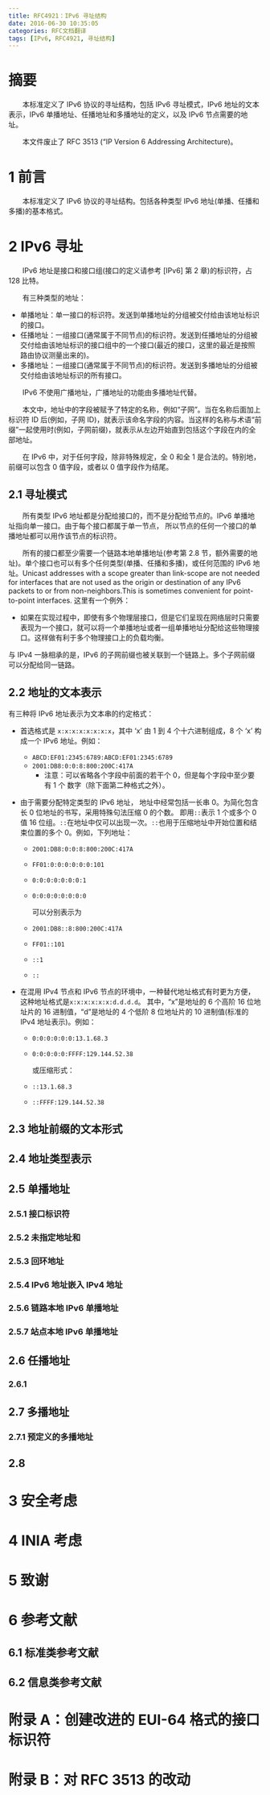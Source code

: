 ```yaml
---
title: RFC4921：IPv6 寻址结构
date: 2016-06-30 10:35:05
categories: RFC文档翻译
tags: [IPv6, RFC4921, 寻址结构]
---
```


# 摘要
　　本标准定义了 IPv6 协议的寻址结构，包括 IPv6 寻址模式，IPv6 地址的文本表示，IPv6 单播地址、任播地址和多播地址的定义，以及 IPv6 节点需要的地址。

　　本文件废止了 RFC 3513 (“IP Version 6 Addressing Architecture)。
<!--more-->
# 1 前言
　　本标准定义了 IPv6 协议的寻址结构。包括各种类型 IPv6 地址(单播、任播和多播)的基本格式。
# 2 IPv6 寻址
　　IPv6 地址是接口和接口组(接口的定义请参考 [IPv6] 第 2 章)的标识符，占 128 比特。

　　有三种类型的地址：

- 单播地址：单一接口的标识符。发送到单播地址的分组被交付给由该地址标识的接口。
- 任播地址：一组接口(通常属于不同节点)的标识符。发送到任播地址的分组被交付给由该地址标识的接口组中的一个接口(最近的接口，这里的最近是按照路由协议测量出来的)。
- 多播地址：一组接口(通常属于不同节点)的标识符。发送到多播地址的分组被交付给由该地址标识的所有接口。

　　IPv6 不使用广播地址，广播地址的功能由多播地址代替。

　　本文中，地址中的字段被赋予了特定的名称，例如“子网”。当在名称后面加上标识符 ID 后(例如，子网 ID)，就表示该命名字段的内容。当这样的名称与术语“前缀”一起使用时(例如，子网前缀)，就表示从左边开始直到包括这个字段在内的全部地址。

　　在 IPv6 中，对于任何字段，除非特殊规定，全 0 和全 1 是合法的。特别地，前缀可以包含 0 值字段，或者以 0 值字段作为结尾。

## 2.1 寻址模式
　　所有类型 IPv6 地址都是分配给接口的，而不是分配给节点的。IPv6 单播地址指向单一接口。由于每个接口都属于单一节点， 所以节点的任何一个接口的单播地址都可以用作该节点的标识符。

　　所有的接口都至少需要一个链路本地单播地址(参考第 2.8 节，额外需要的地址)。单个接口也可以有多个任何类型(单播、任播和多播)，或任何范围的 IPv6 地址。Unicast addresses with a  scope greater than link-scope are not needed for interfaces that are  not used as the origin or destination of any IPv6 packets to or from  non-neighbors.This is sometimes convenient for point-to-point  interfaces. 这里有一个例外：
　　
- 如果在实现过程中，即使有多个物理层接口，但是它们呈现在网络层时只需要表现为一个接口，就可以将一个单播地址或者一组单播地址分配给这些物理接口。这样做有利于多个物理接口上的负载均衡。

与 IPv4 一脉相承的是，IPv6 的子网前缀也被关联到一个链路上。多个子网前缀可以分配给同一链路。

## 2.2 地址的文本表示
有三种将 IPv6 地址表示为文本串的约定格式：

- 首选格式是 `x:x:x:x:x:x:x:x`，其中 ‘x’ 由 1 到 4 个十六进制组成，8 个 ‘x’ 构成一个 IPv6 地址。例如：
  - `ABCD:EF01:2345:6789:ABCD:EF01:2345:6789`
  - `2001:DB8:0:0:8:800:200C:417A`
    - 注意：可以省略各个字段中前面的若干个 0，但是每个字段中至少要有 1 个
      数字（除下面第二种格式之外）。

- 由于需要分配特定类型的 IPv6 地址， 地址中经常包括一长串 0。为简化包含长 0 位地址的书写，采用特殊句法压缩 0 的个数。  即用`::`表示 1 个或多个 0 值 16 位组。`::`在地址中仅可以出现一次。`::`也用于压缩地址中开始位置和结束位置的多个 0。例如，下列地址：
  - `2001:DB8:0:0:8:800:200C:417A`
  - `FF01:0:0:0:0:0:0:101`                 
  - `0:0:0:0:0:0:0:1`        
  - `0:0:0:0:0:0:0:0`

    可以分别表示为
  - `2001:DB8::8:800:200C:417A`
  - `FF01::101`
  - `::1`
  - `::`
- 在混用 IPv4 节点和 IPv6 节点的环境中，一种替代地址格式有时更为方便，这种地址格式是`x:x:x:x:x:x:d.d.d.d`。 其中，“x”是地址的 6 个高阶 16 位地址片的 16 进制值，“d”是地址的 4 个低阶 8 位地址片的 10 进制值(标准的 IPv4 地址表示)。例如：
  - `0:0:0:0:0:0:13.1.68.3`
  - `0:0:0:0:0:FFFF:129.144.52.38`

    或压缩形式：
  - `::13.1.68.3`
  - `::FFFF:129.144.52.38`
## 2.3 地址前缀的文本形式
## 2.4 地址类型表示
## 2.5 单播地址
### 2.5.1 接口标识符
### 2.5.2 未指定地址和
### 2.5.3 回环地址
### 2.5.4 IPv6 地址嵌入 IPv4 地址
### 2.5.6 链路本地 IPv6 单播地址
### 2.5.7 站点本地 IPv6 单播地址
## 2.6 任播地址
### 2.6.1
## 2.7 多播地址
### 2.7.1 预定义的多播地址
## 2.8
# 3 安全考虑
# 4 INIA 考虑
# 5 致谢
# 6 参考文献
## 6.1 标准类参考文献
## 6.2 信息类参考文献
# 附录 A：创建改进的 EUI-64 格式的接口标识符
# 附录 B：对 RFC 3513 的改动
